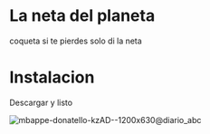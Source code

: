 # La neta del planeta
coqueta si te pierdes solo di la neta

# Instalacion
Descargar y listo


![mbappe-donatello-kzAD--1200x630@diario_abc](https://github.com/user-attachments/assets/1af35071-cb35-43d3-9298-e2af57fa5c0c)
